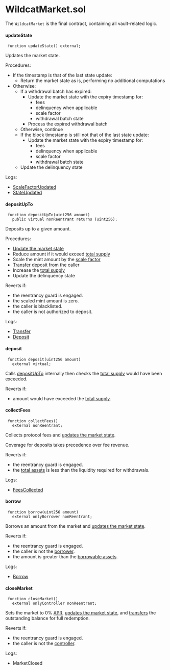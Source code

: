 # WildcatMarket.sol

The `WildcatMarket` is the final contract, containing all vault-related logic.

#### updateState

```solidity
 function updateState() external;
```

Updates the market state.

Procedures:

* If the timestamp is that of the last state update:
  * Return the market state as is, performing no additional computations
* Otherwise:
  * If a withdrawal batch has expired:
    * Update the market state with the expiry timestamp for:
      * fees
      * delinquency when applicable
      * scale factor
      * withdrawal batch state
    * Process the expired withdrawal batch
  * Otherwise, continue
  * If the block timestamp is still not that of the last state update:
    * Update the market state with the expiry timestamp for:
      * fees
      * delinquency when applicable
      * scale factor
      * withdrawal batch state
  * Update the delinquency state

Logs:

* [ScaleFactorUpdated](events.md#scalefactorupdated)
* [StateUpdated](events.md#stateupdated)

#### depositUpTo

```solidity
 function depositUpTo(uint256 amount)
   public virtual nonReentrant returns (uint256);
```

Deposits up to a given amount.

Procedures:

* [Update the market state](wildcatmarket.sol.md#updatestate)
* Reduce amount if it would exceed [total supply](wildcatmarkettoken.sol.md#totalsupply)
* Scale the mint amount by the [scale factor](wildcatmarketbase.sol.md#scalefactor)
* [Transfer](wildcatmarkettoken.sol.md#transfer) deposit from the caller
* Increase the [total supply](wildcatmarkettoken.sol.md#totalsupply)
* Update the delinquency state

Reverts if:

* the reentrancy guard is engaged.
* the scaled mint amount is zero.
* the caller is blacklisted.
* the caller is not authorized to deposit.

Logs:

* [Transfer](events.md#transfer)
* [Deposit](events.md#deposit)

#### deposit

```solidity
 function deposit(uint256 amount)
   external virtual;
```

Calls [depositUpTo](wildcatmarket.sol.md#depositupto) internally then checks the [total supply](wildcatmarkettoken.sol.md#totalsupply) would have been exceeded.

Reverts if:

* amount would have exceeded the [total supply](wildcatmarkettoken.sol.md#totalsupply).

#### collectFees

```solidity
 function collectFees()
   external nonReentrant;
```

Collects protocol fees and [updates the market state](wildcatmarket.sol.md#updatestate).

Coverage for deposits takes precedence over fee revenue.

Reverts if:

* the reentrancy guard is engaged.
* the [total assets](wildcatmarketbase.sol.md#totalassets) is less than the liquidity required for withdrawals.

Logs:

* [FeesCollected](events.md#feescollected)

#### borrow

```solidity
 function borrow(uint256 amount)
   external onlyBorrower nonReentrant;
```

Borrows an amount from the market and [update](wildcatmarket.sol.md#updatestate)[s the market state](wildcatmarket.sol.md#updatestate).

Reverts if:

* the reentrancy guard is engaged.
* the caller is not the [borrower](wildcatmarketbase.sol.md#borrower).
* the amount is greater than the [borrowable assets](wildcatmarketbase.sol.md#borrowableassets).

Logs:

* [Borrow](events.md#borrow)

#### closeMarket

```solidity
 function closeMarket()
   external onlyController nonReentrant;
```

Sets the market to 0% [APR](wildcatmarketconfig.sol.md#annualinterestbips), [updates the market state](wildcatmarket.sol.md#updatestate), and [transfers](wildcatmarkettoken.sol.md#transfer) the outstanding balance for full redemption.

Reverts if:

* the reentrancy guard is engaged.
* the caller is not the [controller](wildcatmarketbase.sol.md#controller).

Logs:

* MarketClosed
